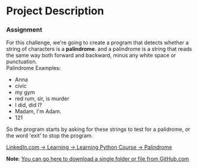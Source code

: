 # Project Description

### Assignment
For this challenge, we're going to create a program that detects whether a string of characters is a **palindrome**. 
and a palindrome is a string that reads the same way both forward and backward, minus any white space or punctuation.  
Palindrome Examples:
- Anna
- civic
- my gym
- red rum, sir, is murder
- I did, did I?
- Madam, I'm Adam.
- 121

So the program starts by asking for these strings to test for a palidrome, or the word 'exit' to stop the program. 
<br>

[LinkedIn.com -> Learning -> Learning Python Course -> Palindrome](https://www.linkedin.com/learning/learning-python-14393370/challenge-palindromes?autoplay=true&resume=false)

**Note**: [You can go here to download a single folder or file from GitHub.com](https://minhaskamal.github.io/DownGit/#/home)
